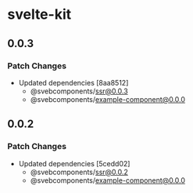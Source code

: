 # svelte-kit

## 0.0.3

### Patch Changes

- Updated dependencies [8aa8512]
  - @svebcomponents/ssr@0.0.3
  - @svebcomponents/example-component@0.0.0

## 0.0.2

### Patch Changes

- Updated dependencies [5cedd02]
  - @svebcomponents/ssr@0.0.2
  - @svebcomponents/example-component@0.0.0
